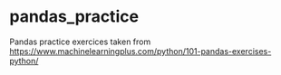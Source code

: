 # pandas_practice
Pandas practice exercices taken from https://www.machinelearningplus.com/python/101-pandas-exercises-python/
